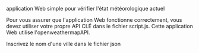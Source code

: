 application Web simple pour vérifier l'état météorologique actuel

Pour vous assurer que l'application Web fonctionne correctement, vous devez utiliser votre propre API CLÉ dans le fichier script.js. Cette application Web utilise l'openweathermapAPI.

Inscrivez le nom d'une ville dans le fichier json
